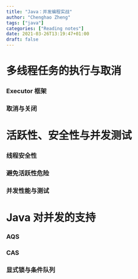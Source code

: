 ```yaml
---
title: "Java：并发编程实战"
author: "Chenghao Zheng"
tags: ["java"]
categories: ["Reading notes"]
date: 2021-03-26T13:19:47+01:00
draft: false
---
```




# 多线程任务的执行与取消

### Executor 框架

### 取消与关闭



# 活跃性、安全性与并发测试

### 线程安全性

### 避免活跃性危险

### 并发性能与测试



# Java 对并发的支持

### AQS

### CAS

### 显式锁与条件队列
